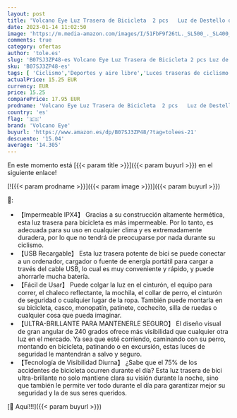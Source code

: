 ```yaml
---
layout: post
title: 'Volcano Eye Luz Trasera de Bicicleta  2 pcs   Luz de Destello de Seguridad USB Recargable Ultra Brillante LED Rojo Fácil de Instalar de Alta Intensidad para Bici de Carretera  Cascos'
date: 2023-01-14 11:02:50
image: 'https://m.media-amazon.com/images/I/51FbF9f26tL._SL500_._SL400_.jpg'
comments: true
category: ofertas
author: 'tole.es'
slug: 'B07SJ3ZP48-es Volcano Eye Luz Trasera de Bicicleta 2 pcs Luz de Destello...'
sku: 'B07SJ3ZP48-es'
tags: [ 'Ciclismo','Deportes y aire libre','Luces traseras de ciclismo','Luces y reflectores de ciclismo','Ropa y equipo para deportes','bicicleta','volcano eye','🇪🇸', ]
actualPrice: 15.25 EUR
currency: EUR
price: 15.25
comparePrice: 17.95 EUR
prodname: 'Volcano Eye Luz Trasera de Bicicleta  2 pcs   Luz de Destello de Seguridad USB Recargable Ultra Brillante LED Rojo Fácil de Instalar de Alta Intensidad para Bici de Carretera  Cascos'
country: 'es'
flag: '🇪🇸'
brand: 'Volcano Eye'
buyurl: 'https://www.amazon.es/dp/B07SJ3ZP48/?tag=tolees-21'
descuento: '15.04'
average: '14.305'
---
```


En este momento está [{{< param title >}}]({{< param buyurl >}}) en el siguiente enlace!

[![{{< param prodname >}}]({{< param image >}})]({{< param buyurl >}})

🔎:

- 【Impermeable IPX4】 Gracias a su construcción altamente hermética, esta luz trasera para bicicleta es más impermeable. Por lo tanto, es adecuada para su uso en cualquier clima y es extremadamente duradera, por lo que no tendrá de preocuparse por nada durante su ciclismo.
- 【USB Recargable】 Esta luz trasera potente de bici se puede conectar a un ordenador, cargador o fuente de energía portátil para cargar a través del cable USB, lo cual es muy conveniente y rápido, y puede ahorrarle mucha batería.
- 【Fácil de Usar】 Puede colgar la luz en el cinturón, el equipo para correr, el chaleco reflectante, la mochila, el collar de perro, el cinturón de seguridad o cualquier lugar de la ropa. También puede montarla en su bicicleta, casco, monopatín, patinete, cochecito, silla de ruedas o cualquier cosa que pueda imaginar.
- 【ULTRA-BRILLANTE PARA MANTENERLE SEGURO】 El diseño visual de gran angular de 240 grados ofrece más visibilidad que cualquier otra luz en el mercado. Ya sea que esté corriendo, caminando con su perro, montando en bicicleta, patinando o en excursión, estas luces de seguridad le mantendrán a salvo y seguro.
- 【Tecnología de Visibilidad Diurna】 ¿Sabe que el 75% de los accidentes de bicicleta ocurren durante el día? Esta luz trasera de bici ultra-brillante no solo mantiene clara su visión durante la noche, sino que también le permite ver todo durante el día para garantizar mejor su seguridad y la de sus seres queridos.

[🛒 Aquí!!!]({{< param buyurl >}})
